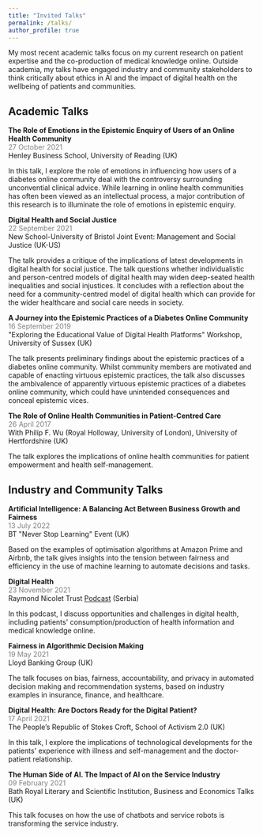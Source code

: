 ```yaml
---
title: "Invited Talks"
permalink: /talks/
author_profile: true
---
```


My most recent academic talks focus on my current research on patient expertise and the co-production of medical knowledge online. Outside academia, my talks have engaged industry and community stakeholders to think critically about ethics in AI and the impact of digital health on the wellbeing of patients and communities.  

## Academic Talks  

**The Role of Emotions in the Epistemic Enquiry of Users of an Online Health Community**  
<span style="color:grey">27 October 2021</span>  
Henley Business School, University of Reading (UK)  

In this talk, I explore the role of emotions in influencing how users of a diabetes online community deal with the controversy surrounding unconvential clinical advice. While learning in online health communities has often been viewed as an intellectual process, a major contribution of this research is to illuminate the role of emotions in epistemic enquiry.  

**Digital Health and Social Justice**  
<span style="color:grey">22 September 2021</span>  
New School-University of Bristol Joint Event: Management and Social Justice (UK-US)  

The talk provides a critique of the implications of latest developments in digital health for social justice. The talk questions whether individualistic and person-centred models of digital health may widen deep-seated health inequalities and social injustices. It concludes with a reflection about the need for a community-centred model of digital health which can provide for the wider healthcare and social care needs in society.

**A Journey into the Epistemic Practices of a Diabetes Online Community**  
<span style="color:grey">16 September 2019</span>  
"Exploring the Educational Value of Digital Health Platforms" Workshop, University of Sussex (UK)  

The talk presents preliminary findings about the epistemic practices of a diabetes online community. Whilst community members are motivated and capable of enacting virtuous epistemic practices, the talk also discusses the ambivalence of apparently virtuous epistemic practices of a diabetes online community, which could have unintended consequences and conceal epistemic vices.  

**The Role of Online Health Communities in Patient-Centred Care**  
<span style="color:grey">26 April 2017</span>  
With Philip F. Wu (Royal Holloway, University of London), University of Hertfordshire (UK)  

The talk explores the implications of online health communities for patient empowerment and health self-management.  

## Industry and Community Talks  

**Artificial Intelligence: A Balancing Act Between Business Growth and Fairness**  
<span style="color:grey">13 July 2022</span>  
BT "Never Stop Learning" Event (UK)  

Based on the examples of optimisation algorithms at Amazon Prime and Airbnb, the talk gives insights into the tension between fairness and efficiency in the use of machine learning to automate decisions and tasks.

**Digital Health**  
<span style="color:grey">23 November 2021</span>  
Raymond Nicolet Trust [Podcast](https://www.youtube.com/watch?v=bTqXZvDHd3A) (Serbia)  

In this podcast, I discuss opportunities and challenges in digital health, including patients' consumption/production of health information and medical knowledge online. 

**Fairness in Algorithmic Decision Making**  
<span style="color:grey">19 May 2021</span>  
Lloyd Banking Group (UK)  

The talk focuses on bias, fairness, accountability, and privacy in automated decision making and recommendation systems, based on industry examples in insurance, finance, and healthcare.  

**Digital Health: Are Doctors Ready for the Digital Patient?**  
<span style="color:grey">17 April 2021</span>  
The People’s Republic of Stokes Croft, School of Activism 2.0 (UK)  

In this talk, I explore the implications of technological developments for the patients' experience with illness and self-management and the doctor-patient relationship.  

**The Human Side of AI. The Impact of AI on the Service Industry**  
<span style="color:grey">09 February 2021</span>  
Bath Royal Literary and Scientific Institution, Business and Economics Talks (UK)  

This talk focuses on how the use of chatbots and service robots is transforming the service industry.  



